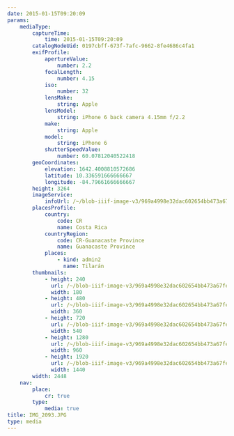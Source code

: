 ```yaml
---
date: 2015-01-15T09:20:09
params:
    mediaType:
        captureTime:
            time: 2015-01-15T09:20:09
        catalogNodeUid: 0197cbff-673f-7afc-9662-8fe4686c4fa1
        exifProfile:
            apertureValue:
                number: 2.2
            focalLength:
                number: 4.15
            iso:
                number: 32
            lensMake:
                string: Apple
            lensModel:
                string: iPhone 6 back camera 4.15mm f/2.2
            make:
                string: Apple
            model:
                string: iPhone 6
            shutterSpeedValue:
                number: 60.07812040522418
        geoCoordinates:
            elevation: 1642.4008810572686
            latitude: 10.336591666666667
            longitude: -84.79661666666667
        height: 3264
        imageService:
            infoUrl: /~/blob-iiif-image-v3/969a4998e32dac602654bb473a67fe0022d734f2d286f0e12c3fbb1bd4ab6100/info.json
        placesProfile:
            country:
                code: CR
                name: Costa Rica
            countryRegion:
                code: CR-Guanacaste Province
                name: Guanacaste Province
            places:
                - kind: admin2
                  name: Tilarán
        thumbnails:
            - height: 240
              url: /~/blob-iiif-image-v3/969a4998e32dac602654bb473a67fe0022d734f2d286f0e12c3fbb1bd4ab6100/full/180%2C240/0/default.jpg
              width: 180
            - height: 480
              url: /~/blob-iiif-image-v3/969a4998e32dac602654bb473a67fe0022d734f2d286f0e12c3fbb1bd4ab6100/full/360%2C480/0/default.jpg
              width: 360
            - height: 720
              url: /~/blob-iiif-image-v3/969a4998e32dac602654bb473a67fe0022d734f2d286f0e12c3fbb1bd4ab6100/full/540%2C720/0/default.jpg
              width: 540
            - height: 1280
              url: /~/blob-iiif-image-v3/969a4998e32dac602654bb473a67fe0022d734f2d286f0e12c3fbb1bd4ab6100/full/960%2C1280/0/default.jpg
              width: 960
            - height: 1920
              url: /~/blob-iiif-image-v3/969a4998e32dac602654bb473a67fe0022d734f2d286f0e12c3fbb1bd4ab6100/full/1440%2C1920/0/default.jpg
              width: 1440
        width: 2448
    nav:
        place:
            cr: true
        type:
            media: true
title: IMG_2093.JPG
type: media
---
```

